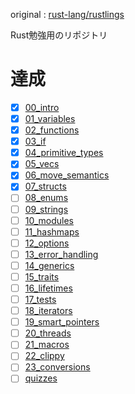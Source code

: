 original : [rust-lang/rustlings](https://github.com/rust-lang/rustlings)

Rust勉強用のリポジトリ

# 達成
- [x] [00_intro](exercises/00_intro)
- [x] [01_variables](exercises/01_variables)
- [x] [02_functions](exercises/02_functions)
- [x] [03_if](exercises/03_if)
- [x] [04_primitive_types](exercises/04_primitive_types)
- [x] [05_vecs](exercises/05_vecs)
- [x] [06_move_semantics](exercises/06_move_semantics)
- [x] [07_structs](exercises/07_structs)
- [ ] [08_enums](exercises/08_enums)
- [ ] [09_strings](exercises/09_strings)
- [ ] [10_modules](exercises/10_modules)
- [ ] [11_hashmaps](exercises/11_hashmaps)
- [ ] [12_options](exercises/12_options)
- [ ] [13_error_handling](exercises/13_error_handling)
- [ ] [14_generics](exercises/14_generics)
- [ ] [15_traits](exercises/15_traits)
- [ ] [16_lifetimes](exercises/16_lifetimes)
- [ ] [17_tests](exercises/17_tests)
- [ ] [18_iterators](exercises/18_iterators)
- [ ] [19_smart_pointers](exercises/19_smart_pointers)
- [ ] [20_threads](exercises/20_threads)
- [ ] [21_macros](exercises/21_macros)
- [ ] [22_clippy](exercises/22_clippy)
- [ ] [23_conversions](exercises/23_conversions)
- [ ] [quizzes](exercises/quizzes)
